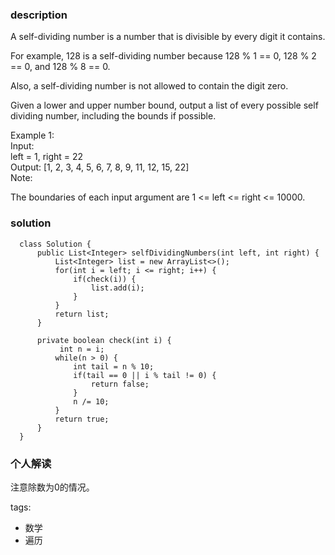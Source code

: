 ### description    
  A self-dividing number is a number that is divisible by every digit it contains.  
    
  For example, 128 is a self-dividing number because 128 % 1 == 0, 128 % 2 == 0, and 128 % 8 == 0.  
    
  Also, a self-dividing number is not allowed to contain the digit zero.  
    
  Given a lower and upper number bound, output a list of every possible self dividing number, including the bounds if possible.  
    
  Example 1:  
  Input:   
  left = 1, right = 22  
  Output: [1, 2, 3, 4, 5, 6, 7, 8, 9, 11, 12, 15, 22]  
  Note:  
    
  The boundaries of each input argument are 1 <= left <= right <= 10000.  
    
### solution    
```    
  class Solution {  
      public List<Integer> selfDividingNumbers(int left, int right) {  
          List<Integer> list = new ArrayList<>();  
          for(int i = left; i <= right; i++) {  
              if(check(i)) {  
                  list.add(i);  
              }  
          }  
          return list;  
      }  
    
      private boolean check(int i) {  
           int n = i;  
          while(n > 0) {  
              int tail = n % 10;  
              if(tail == 0 || i % tail != 0) {  
                  return false;  
              }  
              n /= 10;  
          }  
          return true;  
      }  
  }  
```    
    
### 个人解读    
  注意除数为0的情况。  
    
tags:    
  -  数学  
  -  遍历  
